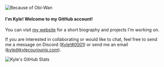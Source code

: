 ![Because of Obi-Wan](https://media0.giphy.com/media/Nx0rz3jtxtEre/giphy.gif)
#### I'm Kyle! Welcome to my GitHub account!

You can visit [my website](https://kylecourounis.com) for a short biography and projects I'm working on.

If you are interested in collaborating or would like to chat, feel free to send me a message on Discord ([Kyle!#0001](https://discord.com/users/172307315549143040)) or send me an email ([kyle@kylecourounis.com](mailto:kyle@kylecourounis.com)).

![Kyle's GitHub Stats](https://github-readme-stats.vercel.app/api?username=kylecourounis&show_icons=true&theme=dark&count_private=true)
